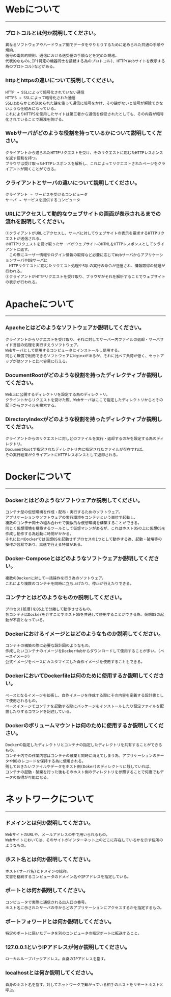# Webについて
---
### プロトコルとは何か説明してください。
	異なるソフトウェアやハードウェア間でデータをやりとりするために定められた共通の手順や規約、
	信号の電気的規則、通信における送受信の手順などを定めた規格。
	代表的なものにIP(特定の機器同士を接続する為のプロトコル)、HTTP(Webサイトを表示する為のプロトコル)などがある。

### httpとhttpsの違いについて説明してください。
	HTTP → SSLによって暗号化されていない通信
	HTTPS → SSLによって暗号化された通信
	SSLはあらかじめ決められた鍵を使って通信に暗号をかけ、その鍵がないと暗号が解除できないような仕組みになっている。
	これによりHTTPSを使用したサイトは第三者から通信を傍受されたとしても、その内容が暗号化されていることで漏洩を防げる。

### Webサーバがどのような役割を持っているかについて説明してください。
	クライアントから送られたHTTPリクエストを受け、そのリクエストに応じたHTTPレスポンスを返す役割を持つ。
	ブラウザは受け取ったHTTPレスポンスを解析し、これによってリクエストされたページをクライアントが開くことができる。

### クライアントとサーバの違いについて説明してください。
	クライアント → サービスを受けるコンピュータ
	サーバ → サービスを提供するコンピュータ

### URLにアクセスして動的なウェブサイトの画面が表示されるまでの流れを説明してください。
	①クライアントがURLにアクセスし、サーバに対してウェブサイトの表示を要求するHTTPリクエストが送信される。
	②HTTPリクエストを受け取ったサーバがウェブサイトのHTMLをHTTPレスポンスとしてクライアントに返す。
	　この際にユーザー情報やログイン情報の取得など必要に応じてWebサーバからアプリケーションサーバやDBサーバに
	　HTTPリクエストに応じたリクエスト処理やSQLの実行の命令が送信され、情報取得の処理が行われる。
	③クライアントがHTTPリクエストを受け取り、ブラウザがそれを解析することでウェブサイトの表示が行われる。


# Apacheについて
---
### Apacheとはどのようなソフトウェアか説明してください。
	クライアントからリクエストを受け取り、それに対してサーバー内ファイルの返却・サーバサイド言語の処理を実行すえうソフトウェア。
	Webサーバとして使用するコンピュータにインストールし使用する。
	同じく無償で利用できるソフトウェアにNginxがあるが、それに比べて負荷が低く、セットアップが他ソフトと比べ容易に行える。

### DocumentRootがどのような役割を持ったディレクティブか説明してください。
	Web上に公開するディレクトリを設定する為のディレクトリ。
	クライントからリクエストを受けた際、Webサーバはここで指定したディレクトリからとその配下からファイルを検索する。

### DirectoryIndexがどのような役割を持ったディレクティブか説明してください。
	クライアントからのリクエストに対しどのファイルを実行・返却するのかを設定する為のディレクトリ。
	DocumentRootで指定されたディレクトリ内に指定されたファイルが存在すれば、
	その実行結果がクライアントにHTTPレスポンスとして返却される。


# Dockerについて
---
### Dockerとはどのようなソフトウェアか説明してください。
	コンテナ型の仮想環境を作成・配布・実行するためのソフトウェア。
	アプリケーションやソフトウェアの実行環境をコンテナという単位で起動し、
	複数のコンテナ同士の組み合わせで擬似的な仮想環境を構築することができる。
	同じく仮想環境を構築するツールとして仮想マシンがあるが、これはホストOSの上に仮想OSを作成し動作する為起動に時間がかかる。
	それに比べDockerでは仮想OSを起動せずプロセスの1つとして動作する為、起動・破壊等の操作が容易であり、高速で行える特徴がある。

### Docker-Composeとはどのようなソフトウェアか説明してください。
	複数のDockerに対して一括操作を行う為のソフトウェア。
	これにより複数のコンテナを同時に立ち上げたり、停止が行えたりできる。

### コンテナとはどのようなものか説明してください。
	プロセス(処理)をOS上で分離して動作させるもの。
	各コンテナはDockerを介すことでホストOSを共通して使用することができる為、仮想OSの起動が不要となっている。

### Dockerにおけるイメージとはどのようなものか説明してください。
	コンテナの構築の際に必要な設計図のようなもの。
	作成したいコンテナのイメージをDockerHubからダウンロードして使用することが多い。(ベースイメージ)
	公式イメージをベースにカスタマイズした自作イメージを使用することもできる。


### DockerにおいてDockerfileは何のために使用するか説明してください。
	ベースとなるイメージを拡張し、自作イメージを作成する際にその内容を定義する設計書として使用されるもの。
	ベースイメージでコンテナを起動する際にパッケージをインストールしたり設定ファイルを配置したりするコマンドを記述している。

### Dockerのボリュームマウントは何のために使用するか説明してください。
	Dockerの指定したディレクトリとコンテナの指定したディレクトリを共有することができるもの。
	コンテナ内での作業内容はコンテナの破棄と同時に消えてしまう為、アプリケーションのデータやDBのレコードを保持する為に使用される。
	残しておきたいファイルやデータをホスト側(Doker)のディレクトリに残していれば、
	コンテナの起動・破棄を行った後もそのホスト側のディレクトリを参照することで何度でもデータの取得が可能になる。


# ネットワークについて
---
### ドメインとは何か説明してください。
	WebサイトのURLや、メールアドレスの中で用いられるもの。
	Webサイトにおいては、そのサイトがインターネット上のどこに存在しているかを示す住所のようなもの。

### ホスト名とは何か説明してください。
	ホスト(サーバ名)とドメインの総称。
	文書を格納するコンピュータのドメイン名やIPアドレスを指定している。

### ポートとは何か説明してください。
	コンピュータで実際に通信される出入口の番号。
	ホスト名に示されたサーバの中からどのアプリケーションにアクセスするかを指定するもの。

### ポートフォワードとは何か説明してください。
	特定のポートに届いたデータを別のコンピュータの指定ポートに転送すること。

### 127.0.0.1というIPアドレスが何か説明してください。
	ローカルループバックアドレス。自身のIPアドレスを指す。

### localhostとは何か説明してください。
	自身のホスト名を指す。対してネットワークで繋がっている相手のホストをリモートホストと呼ぶ。
